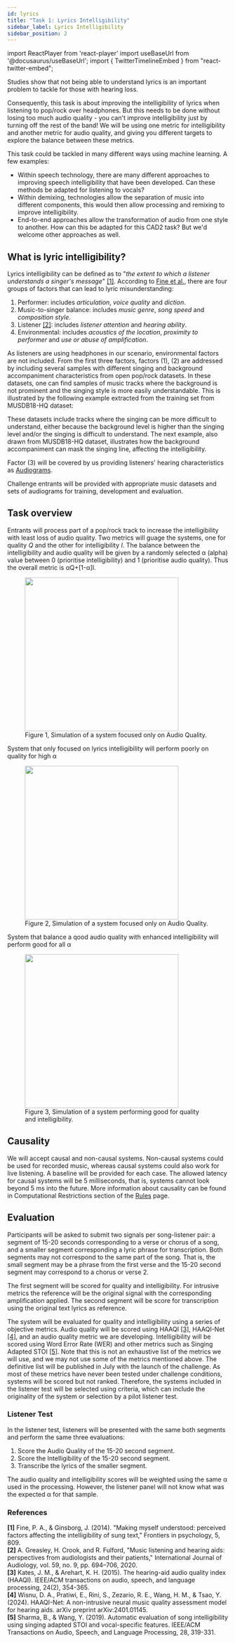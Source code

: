 ```yaml
---
id: lyrics
title: "Task 1: Lyrics Intelligibility"
sidebar_label: Lyrics Intelligibility
sidebar_position: 2
---
```

import ReactPlayer from 'react-player'
import useBaseUrl from '@docusaurus/useBaseUrl';
import { TwitterTimelineEmbed } from "react-twitter-embed";

Studies show that not being able to understand lyrics is an important problem to tackle for those with hearing loss.

Consequently, this task is about improving the intelligibility of lyrics when
listening to pop/rock over headphones. But this needs to be done without losing too much audio quality - you can't improve intelligibility just by turning off the rest of the band! We will be using one metric for intelligibility and another metric for audio quality, and giving you different targets to explore the balance between these metrics.

This task could be tackled in many different ways using machine learning. A few examples:
- Within speech technology, there are many different approaches to improving speech intelligibility that have been developed. Can these methods be adapted for listening to vocals?
- Within demixing, technologies allow the separation of music into different components, this would then allow processing and remixing to improve intelligibility.
- End-to-end approaches allow the transformation of audio from one style to another. How can this be adapted for this CAD2 task?
But we'd welcome other approaches as well.

## What is lyric intelligibility?

Lyrics intelligibility can be defined as to "_the extent to which a listener understands a singer's message_" [[1]](#refs).
According to [Fine et al.](#refs), there are four groups of factors that can lead to lyric misunderstanding:

1. Performer: includes _articulation_, _voice quality_ and _diction_.
2. Music-to-singer balance: includes _music genre_, _song speed_ and _composition style_.
3. Listener [[2]](#refs): includes _listener attention_ and _hearing ability_.
4. Environmental: includes _acoustics of the location_, _proximity to performer_ and _use or abuse of amplification_.

As listeners are using headphones in our scenario, environmental factors are not included.
From the first three factors, factors (1), (2) are addressed by including several samples with different singing and
background accompaniment characteristics from open pop/rock datasets.
In these datasets, one can find samples of music tracks where the background is not prominent and
the singing style is more easily understandable. This is illustrated by the following example extracted from the training set
from MUSDB18-HQ dataset:

<ReactPlayer pip controls volume="0.25" width="300px" height="50px" url='/audios/cad2/pop_slow.mp3' />

These datasets include tracks where the singing can be more difficult to understand, either because the background level
is higher than the singing level and/or the singing is difficult to understand. The next example, also drawn from MUSDB18-HQ dataset,
illustrates how the background accompaniment can mask the singing line, affecting the intelligibility.

<ReactPlayer pip controls volume="0.25" width="300px" height="50px" url='/audios/cad2/rock_loud.mp3' />

Factor (3) will be covered by us providing listeners' hearing characteristics
as [Audiograms](../learning_resources/Hearing_impairment/edu_measuring_HI).

Challenge entrants will be provided with
appropriate music datasets and sets of audiograms for training, development and evaluation.

## Task overview

Entrants will process part of a pop/rock track to increase the intelligibility with least loss of audio quality. Two metrics will guage the systems, one for quality _Q_ and the other for intelligibility _I_. The balance between the intelligibility and audio quality will be given by a randomly selected &alpha; (alpha) value between 0 (prioritise intelligibility) and 1 (prioritise audio quality). Thus the overall metric is &alpha;Q+[1-&alpha;]I.

<figure id="fig1">
<img width="350" src={useBaseUrl('/img/cad2/lowI_highQ.png')} />
<figcaption>Figure 1, Simulation of a system focused only on Audio Quality.</figcaption>
</figure>

System that only focused on lyrics intelligibility will perform poorly on quality for high &alpha;
<figure id="fig2">
<img width="350" src={useBaseUrl('/img/cad2/highI_lowQ.png')} />
<figcaption>Figure 2, Simulation of a system focused only on Audio Quality.</figcaption>
</figure>

System that balance a qood audio quality with enhanced intelligibility will perform good for all &alpha;
<figure id="fig3">
<img width="350" src={useBaseUrl('/img/cad2/highI_highQ.png')} />
<figcaption>Figure 3, Simulation of a system performing good for quality and intelligibility.</figcaption>
</figure>

## Causality

We will accept causal and non-causal systems. Non-causal systems could be used for recorded music, whereas causal systems could also work for live listening. A baseline will be provided for each case.
The allowed latency for causal systems will be 5 milliseconds, that is, systems cannot look beyond 5 ms into the future.
More information about causality can be found in Computational Restrictions section of the [Rules](Take%20Part/rules) page.

## Evaluation

Participants will be asked to submit two signals per song-listener pair: a segment of 15-20 seconds corresponding to a verse or chorus of a song,
and a smaller segment corresponding a lyric phrase for transcription. Both segments may not correspond to the same part of the
song. That is, the small segment may be a phrase from the first verse and the 15-20 second segment may correspond to a chorus or verse 2. 

The first segment will be scored for quality and intelligibility. For intrusive metrics the reference will be the 
original signal with the corresponding amplification applied. The second segment will be score for transcription using 
the original text lyrics as reference. 

The system will be evaluated for quality and intelligibility using a series of objective metrics. 
Audio quality will be scored using HAAQI [[3]](#refs), HAAQI-Net [[4]](#refs), and an audio quality metric we are developing. 
Intelligibility will be scored using Word Error Rate (WER) and other metrics such as Singing Adapted STOI [[5]](#refs). 
Note that this is not an exhaustive list of the metrics we will use, and we may not use some of the metrics mentioned above. 
The definitive list will be published in July with the launch of the challenge. As most of these metrics have never been
tested under challenge conditions, systems will be scored but not ranked. 
Therefore, the systems included in the listener test will be selected using criteria, which can include the originality 
of the system or selection by a pilot listener test.

### Listener Test

In the listener test, listeners will be presented with the same both segments and perform the same three evaluations:
1. Score the Audio Quality of the 15-20 second segment.
2. Score the Intelligibility of the 15-20 second segment.
3. Transcribe the lyrics of the smaller segment.

The audio quality and intelligibility scores will be weighted using the same &alpha; used in the processing.
However, the listener panel will not know what was the expected &alpha; for that sample. 

### References
<a name="refs"></a>

**[1]** Fine, P. A., & Ginsborg, J. (2014). "Making myself understood: perceived factors affecting the intelligibility of sung text," Frontiers in psychology, 5, 809.  
**[2]** A. Greasley, H. Crook, and R. Fulford, "Music listening and hearing aids: perspectives from audiologists and their patients," International Journal of Audiology, vol. 59, no. 9, pp. 694–706, 2020.  
**[3]** Kates, J. M., & Arehart, K. H. (2015). The hearing-aid audio quality index (HAAQI). IEEE/ACM transactions on audio, speech, and language processing, 24(2), 354-365.  
**[4]** Wisnu, D. A., Pratiwi, E., Rini, S., Zezario, R. E., Wang, H. M., & Tsao, Y. (2024). HAAQI-Net: A non-intrusive neural music quality assessment model for hearing aids. arXiv preprint arXiv:2401.01145.   
**[5]** Sharma, B., & Wang, Y. (2019). Automatic evaluation of song intelligibility using singing adapted STOI and vocal-specific features. IEEE/ACM Transactions on Audio, Speech, and Language Processing, 28, 319-331.  